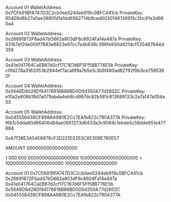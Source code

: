 Account 01
WalletAddress: 0x7CFA91BFA747D3C2cb0ee5244eb919c0BFC441cb
PrivateKey: 85409d8b27a0ae3880fd1e1dd6562714b9ced0030146138915c2bc91e3d660a4

Account 02
WalletAddress: 0x26691872F6ad47bD662a803dF6c8924Fa14a487a
PrivateKey: 631b7ef2de000f7883e8823e67cc7a4b636c386fe930d421dcf535487644d358

Account 03
WalletAddress: 0x41e041764CaEB67d2cf17C167d6F5Ff58B776E5b
PrivateKey: c0fd278a3162053b2944ef7aca6f9a7b5e1c3b5f480ad82792f9b3ce7585360f

Account 04
WalletAddress: 0x56A9D8d26Df84176618B86BD0D0d350A77d2802C
PrivateKey: e10a2e808b18d7a079abda4eb8cd987dc82b581c813688133c2a7a147a054e03

Account 05
WalletAddress: 0x045556439CF898AA980E2Cc7EAfb822c7904377A
PrivateKey: f6b1c5dda80d96406d94ae0861273d6433a3c9064c1ebde5c58dde651e477684

0xA7f36E3A54E6878cF3D221D2253C65306E780E57


AMOUNT
000000000000000000

1 000 000 000000000000000000
100000000000000000000 = 100000000000000000000
1000000000000000000


Account 01
0x7CFA91BFA747D3C2cb0ee5244eb919c0BFC441cb
0x26691872F6ad47bD662a803dF6c8924Fa14a487a
0x41e041764CaEB67d2cf17C167d6F5Ff58B776E5b
0x56A9D8d26Df84176618B86BD0D0d350A77d2802C
0x045556439CF898AA980E2Cc7EAfb822c7904377A
